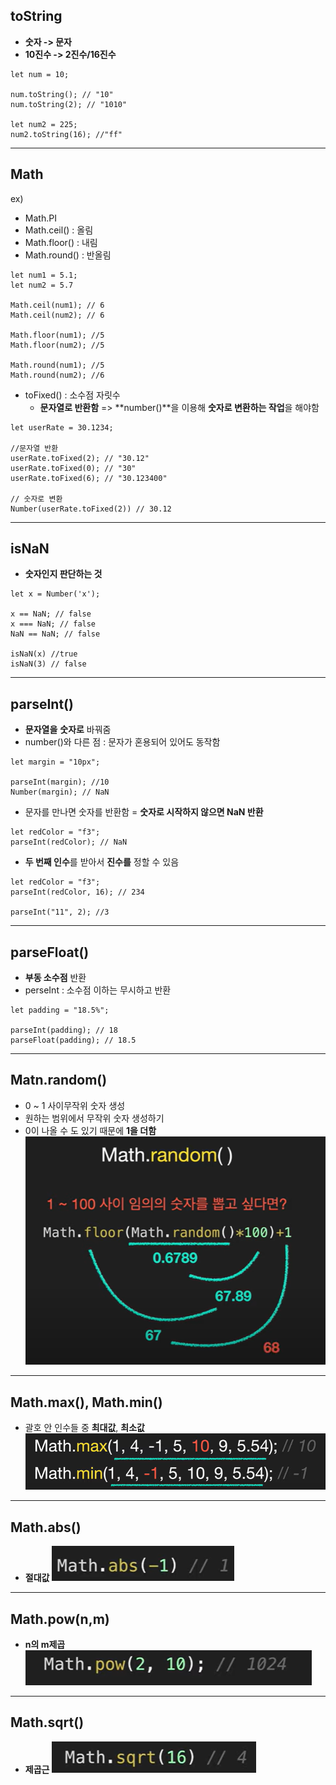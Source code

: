 ## toString

-   **숫자 -> 문자**
-   **10진수 -> 2진수/16진수**

```
let num = 10;

num.toString(); // "10"
num.toString(2); // "1010"

let num2 = 225;
num2.toString(16); //"ff"

```

---

## Math

ex)

-   Math.PI
-   Math.ceil() : 올림
-   Math.floor() : 내림
-   Math.round() : 반올림

```
let num1 = 5.1;
let num2 = 5.7

Math.ceil(num1); // 6
Math.ceil(num2); // 6

Math.floor(num1); //5
Math.floor(num2); //5

Math.round(num1); //5
Math.round(num2); //6

```

-   toFixed() : 소수점 자릿수
    -   **문자열로 반환함**
        => **number()**을 이용해 **숫자로 변환하는 작업**을 해야함

```
let userRate = 30.1234;

//문자열 반환
userRate.toFixed(2); // "30.12"
userRate.toFixed(0); // "30"
userRate.toFixed(6); // "30.123400"

// 숫자로 변환
Number(userRate.toFixed(2)) // 30.12
```

---

## isNaN

-   **숫자인지 판단하는 것**

```
let x = Number('x');

x == NaN; // false
x === NaN; // false
NaN == NaN; // false

isNaN(x) //true
isNaN(3) // false
```

---

## parseInt()

-   **문자열을** **숫자로** 바꿔줌
-   number()와 다른 점 : 문자가 혼용되어 있어도 동작함

```
let margin = "10px";

parseInt(margin); //10
Number(margin); // NaN
```

-   문자를 만나면 숫자를 반환함
    = **숫자로 시작하지 않으면 NaN 반환**

```
let redColor = "f3";
parseInt(redColor); // NaN
```

-   **두 번째 인수**를 받아서 **진수를** 정할 수 있음

```
let redColor = "f3";
parseInt(redColor, 16); // 234

parseInt("11", 2); //3
```

---

## parseFloat()

-   **부동 소수점** 반환
-   perseInt : 소수점 이하는 무시하고 반환

```
let padding = "18.5%";

parseInt(padding); // 18
parseFloat(padding); // 18.5
```

---

## Matn.random()

-   0 ~ 1 사이무작위 숫자 생성
-   원하는 범위에서 무작위 숫자 생성하기
-   0이 나올 수 도 있기 때문에 **1을 더함**
    ![alt text](imgs/math-1.png)

---

## Math.max(), Math.min()

-   괄호 안 인수들 중 **최대값**, **최소값**
    ![alt text](imgs/math-2.png)

---

## Math.abs()

-   **절대값**
    ![alt text](imgs/math-3.png)

---

## Math.pow(n,m)

-   **n의 m제곱**
    ![alt text](imgs/math-4.png)

---

## Math.sqrt()

-   **제곱근**
    ![alt text](imgs/math-5.png)

